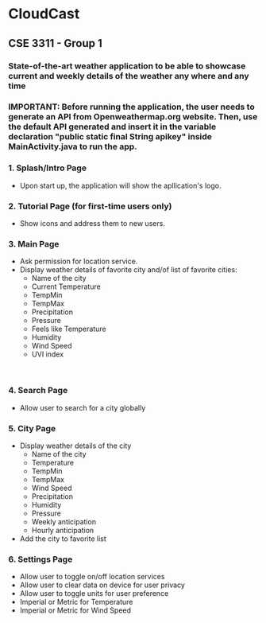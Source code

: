# CloudCast  
## CSE 3311 - Group 1  
### State-of-the-art weather application to be able to showcase current and weekly details of the weather any where and any time  <br> 

### IMPORTANT: Before running the application, the user needs to generate an API from Openweathermap.org website. Then, use the default API generated and insert it in the variable declaration "public static final String apikey" inside MainActivity.java to run the app.  <br> 

### 1. Splash/Intro Page  
- Upon start up, the application will show the apllication's logo.   <br> 

### 2. Tutorial Page (for first-time users only)  
- Show icons and address them to new users.  <br> 

### 3. Main Page  
- Ask permission for location service.  
- Display weather details of favorite city and/of list of favorite cities:  
  - Name of the city  
  - Current Temperature  
  - TempMin  
  - TempMax  
  - Precipitation   
  - Pressure  
  - Feels like Temperature  
  - Humidity  
  - Wind Speed  
  - UVI index  
<br> 

### 4. Search Page  
- Allow user to search for a city globally  <br> 

### 5. City Page   
- Display weather details of the city   
  - Name of the city  
  - Temperature  
  - TempMin  
  - TempMax  
  - Wind Speed  
  - Precipitation  
  - Humidity  
  - Pressure   
  - Weekly anticipation  
  - Hourly anticipation  
- Add the city to favorite list  <br> 

### 6. Settings Page   
- Allow user to toggle on/off location services   
- Allow user to clear data on device for user privacy   
- Allow user to toggle units for user preference   
- Imperial or Metric for Temperature  
- Imperial or Metric for Wind Speed  <br> 
